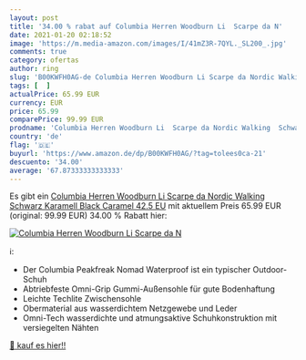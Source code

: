 ```yaml
---
layout: post
title: '34.00 % rabat auf Columbia Herren Woodburn Li  Scarpe da N'
date: 2021-01-20 02:18:52
image: 'https://m.media-amazon.com/images/I/41mZ3R-7QYL._SL200_.jpg'
comments: true
category: ofertas
author: ring
slug: 'B00KWFH0AG-de Columbia Herren Woodburn Li Scarpe da Nordic Walking...'
tags: [  ]
actualPrice: 65.99 EUR
currency: EUR
price: 65.99
comparePrice: 99.99 EUR
prodname: 'Columbia Herren Woodburn Li  Scarpe da Nordic Walking  Schwarz Karamell Black Caramel  42.5 EU'
country: 'de'
flag: '🇩🇪'
buyurl: 'https://www.amazon.de/dp/B00KWFH0AG/?tag=tolees0ca-21'
descuento: '34.00'
average: '67.87333333333333'
---
```


Es gibt ein [Columbia Herren Woodburn Li  Scarpe da Nordic Walking  Schwarz Karamell Black Caramel  42.5 EU](https://www.amazon.de/dp/B00KWFH0AG/?tag=tolees0ca-21) mit aktuellem Preis 65.99 EUR (original: 99.99 EUR) 34.00 % Rabatt hier:

[![Columbia Herren Woodburn Li  Scarpe da N](https://m.media-amazon.com/images/I/41mZ3R-7QYL._SL200_.jpg)](https://www.amazon.de/dp/B00KWFH0AG/?tag=tolees0ca-21)

ℹ️:

- Der Columbia Peakfreak Nomad Waterproof ist ein typischer Outdoor-Schuh
- Abtriebfeste Omni-Grip Gummi-Außensohle für gute Bodenhaftung
- Leichte Techlite Zwischensohle
- Obermaterial aus wasserdichtem Netzgewebe und Leder
- Omni-Tech wasserdichte und atmungsaktive Schuhkonstruktion mit versiegelten Nähten

[🛒 kauf es hier!!](https://www.amazon.de/dp/B00KWFH0AG/?tag=tolees0ca-21)
